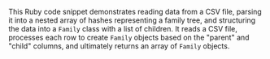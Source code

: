 This Ruby code snippet demonstrates reading data from a CSV file, parsing it into a nested array of hashes representing a family tree, and structuring the data into a `Family` class with a list of children. It reads a CSV file, processes each row to create `Family` objects based on the "parent" and "child" columns, and ultimately returns an array of `Family` objects.